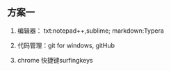 ## 方案一
1. 编辑器： txt:notepad++,sublime; markdown:Typera

2. 代码管理：git for windows, gitHub
3. chrome 快捷键surfingkeys
